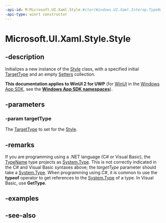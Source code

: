 ```yaml
---
-api-id: M:Microsoft.UI.Xaml.Style.#ctor(Windows.UI.Xaml.Interop.TypeName)
-api-type: winrt constructor
---
```


<!-- Method syntax
public Style(Windows.UI.Xaml.Interop.TypeName targetType)
-->

# Microsoft.UI.Xaml.Style.Style

## -description
Initializes a new instance of the [Style](style.md) class, with a specified initial [TargetType](style_targettype.md) and an empty [Setters](style_setters.md) collection.

**This documentation applies to WinUI 2 for UWP** (for [WinUI](/windows/apps/winui/winui3/) in the [Windows App SDK](/windows/apps/windows-app-sdk/), see the **[Windows App SDK namespaces](/windows/windows-app-sdk/api/winrt/)**).

## -parameters
### -param targetType
The [TargetType](style_targettype.md) to set for the [Style](style.md).

## -remarks

If you are programming using a .NET language (C# or Visual Basic), the [TypeName](/uwp/api/windows.ui.xaml.interop.typename) type projects as [System.Type](/dotnet/api/system.type?view=dotnet-uwp-10.0&preserve-view=true). This is not correctly indicated in the C# and Visual Basic syntaxes above; the *targetType* parameter should take a [System.Type](/dotnet/api/system.type?view=dotnet-uwp-10.0&preserve-view=true). When programming using C#, it is common to use the **typeof** operator to get references to the [System.Type](/dotnet/api/system.type?view=dotnet-uwp-10.0&preserve-view=true) of a type. In Visual Basic, use **GetType**.

## -examples

## -see-also
